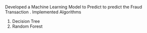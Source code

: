 Developed a Machine Learning Model to Predict to predict the Fraud Transaction .
Implemented Algorithms
1. Decision Tree
2. Random Forest
